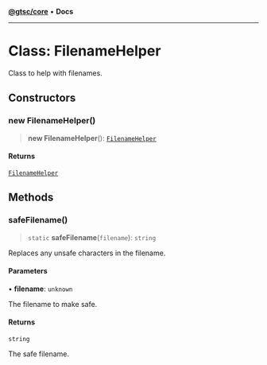 [**@gtsc/core**](../README.md) • **Docs**

***

# Class: FilenameHelper

Class to help with filenames.

## Constructors

### new FilenameHelper()

> **new FilenameHelper**(): [`FilenameHelper`](FilenameHelper.md)

#### Returns

[`FilenameHelper`](FilenameHelper.md)

## Methods

### safeFilename()

> `static` **safeFilename**(`filename`): `string`

Replaces any unsafe characters in the filename.

#### Parameters

• **filename**: `unknown`

The filename to make safe.

#### Returns

`string`

The safe filename.
